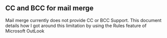 ## CC and BCC for mail merge
Mail merge currently does not provide CC or BCC Support.
This document details how I got around this limitation by using the Rules feature of Microsoft OutLook